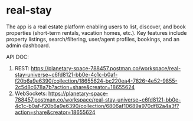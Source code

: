 # real-stay
The app is a real estate platform enabling users to list, discover, and book properties (short-term rentals, vacation homes, etc.). Key features include property listings, search/filtering, user/agent profiles, bookings, and an admin dashboard.

API DOC:
1. REST: https://planetary-space-788457.postman.co/workspace/real-stay-universe~c6fd8121-bb0e-4c1c-b0af-f20b6a9e6390/collection/18655624-bc220ea4-7826-4e52-9855-2c5d8c678a7b?action=share&creator=18655624
2. WebSockets: https://planetary-space-788457.postman.co/workspace/real-stay-universe~c6fd8121-bb0e-4c1c-b0af-f20b6a9e6390/collection/6806af10689a970df82a4a3f?action=share&creator=18655624
